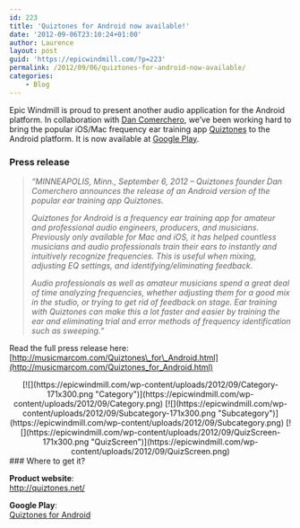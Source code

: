 ```yaml
---
id: 223
title: 'Quiztones for Android now available!'
date: '2012-09-06T23:10:24+01:00'
author: Laurence
layout: post
guid: 'https://epicwindmill.com/?p=223'
permalink: /2012/09/06/quiztones-for-android-now-available/
categories:
    - Blog
---
```


Epic Windmill is proud to present another audio application for the Android platform. In collaboration with [Dan Comerchero](https://twitter.com/quiztones), we’ve been working hard to bring the popular iOS/Mac frequency ear training app [Quiztones](http://quiztones.net/) to the Android platform. It is now available at [Google Play](http://quiztones.net/android).

### Press release

> *“MINNEAPOLIS, Minn., September 6, 2012 – Quiztones founder Dan Comerchero announces the release of an Android version of the popular ear training app Quiztones.*
> 
> *Quiztones for Android is a frequency ear training app for amateur and professional audio engineers, producers, and musicians. Previously only available for Mac and iOS, it has helped countless musicians and audio professionals train their ears to instantly and intuitively recognize frequencies. This is useful when mixing, adjusting EQ settings, and identifying/eliminating feedback.*
> 
> *Audio professionals as well as amateur musicians spend a great deal of time analyzing frequencies, whether adjusting them for a good mix in the studio, or trying to get rid of feedback on stage. Ear training with Quiztones can make this a lot faster and easier by training the ear and eliminating trial and error methods of frequency identification such as sweeping.*“

Read the full press release here: [http://musicmarcom.com/Quiztones\_for\_Android.html](http://musicmarcom.com/Quiztones_for_Android.html)

<center>[![](https://epicwindmill.com/wp-content/uploads/2012/09/Category-171x300.png "Category")](https://epicwindmill.com/wp-content/uploads/2012/09/Category.png) [![](https://epicwindmill.com/wp-content/uploads/2012/09/Subcategory-171x300.png "Subcategory")](https://epicwindmill.com/wp-content/uploads/2012/09/Subcategory.png) [![](https://epicwindmill.com/wp-content/uploads/2012/09/QuizScreen-171x300.png "QuizScreen")](https://epicwindmill.com/wp-content/uploads/2012/09/QuizScreen.png)</center>### Where to get it?

**Product website**:  
<http://quiztones.net/>

**Google Play**:  
[Quiztones for Android](http://quiztones.net/android)